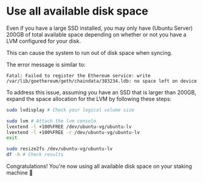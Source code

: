 # Use all available disk space

Even if you have a large SSD installed, you may only have (Ubuntu Server) 200GB of total available space depending on whether or not you have a LVM configured for your disk.

This can cause the system to run out of disk space when syncing.

The error message is similar to:

`Fatal: Failed to register the Ethereum service: write /var/lib/goethereum/geth/chaindata/383234.ldb: no space left on device`

To address this issue, assuming you have an SSD that is larger than 200GB, expand the space allocation for the LVM by following these steps:

```bash
sudo lvdisplay # Check your logical volume size

sudo lvm # Attach the lvm console
lvextend -l +100%FREE /dev/ubuntu-vg/ubuntu-lv
lvextend -l +100%FREE -r /dev/ubuntu-vg/ubuntu-lv
exit

sudo resize2fs /dev/ubuntu-vg/ubuntu-lv
df -h # Check results
```

Congratulations! You're now using all available disk space on your staking machine 🥳
